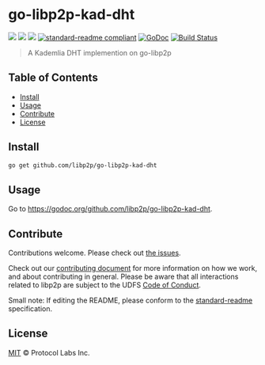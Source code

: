 # go-libp2p-kad-dht

[![](https://img.shields.io/badge/made%20by-Protocol%20Labs-blue.svg?style=flat-square)](http://ipn.io)
[![](https://img.shields.io/badge/project-libp2p-blue.svg?style=flat-square)](http://github.com/libp2p/libp2p)
[![](https://img.shields.io/badge/freenode-%23udfs-blue.svg?style=flat-square)](http://webchat.freenode.net/?channels=%23udfs)
[![standard-readme compliant](https://img.shields.io/badge/standard--readme-OK-green.svg?style=flat-square)](https://github.com/RichardLitt/standard-readme)
[![GoDoc](https://godoc.org/github.com/libp2p/go-libp2p-kad-dht?status.svg)](https://godoc.org/github.com/libp2p/go-libp2p-kad-dht)
[![Build Status](https://travis-ci.org/libp2p/go-libp2p-kad-dht.svg?branch=master)](https://travis-ci.org/libp2p/go-libp2p-kad-dht)

> A Kademlia DHT implemention on go-libp2p

## Table of Contents

- [Install](#install)
- [Usage](#usage)
- [Contribute](#contribute)
- [License](#license)

## Install

```sh
go get github.com/libp2p/go-libp2p-kad-dht
```

## Usage

Go to https://godoc.org/github.com/libp2p/go-libp2p-kad-dht.

## Contribute

Contributions welcome. Please check out [the issues](https://github.com/libp2p/go-libp2p-kad-dht/issues).

Check out our [contributing document](https://github.com/libp2p/community/blob/master/CONTRIBUTE.md) for more information on how we work, and about contributing in general. Please be aware that all interactions related to libp2p are subject to the UDFS [Code of Conduct](https://github.com/udfs/community/blob/master/code-of-conduct.md).

Small note: If editing the README, please conform to the [standard-readme](https://github.com/RichardLitt/standard-readme) specification.

## License

[MIT](LICENSE) © Protocol Labs Inc.
